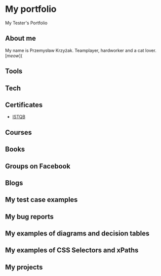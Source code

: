 # My portfolio
My Tester's Portfolio
## About me
My name is Przemysław Krzyżak. Teamplayer, hardworker and a cat lover. [*meow*](
## Tools
## Tech
## Certificates
- [ISTQB](https://drive.google.com/file/d/1bB8aBwBpt4k5RcqQRbAmGRLrTCXQvo-G/view?usp=sharing)
## Courses
## Books
## Groups on Facebook
## Blogs
## My test case examples
## My bug reports
## My examples of diagrams and decision tables
## My examples of CSS Selectors and xPaths
## My projects
